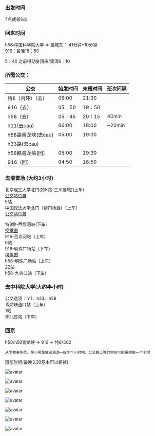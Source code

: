 
### 出发时间
7点或者8点

### 回来时间  
h58:中国科学院大学 &rArr; 庙城东：  41分钟+10分钟  
916：最晚18：50  

5：40 之前得动身回来/滴滴6：10  




### 所需公交：
  
|公交|始发时间|末班时间|班次间隔|
|---|---|---|---|
|特8（内环）（去）|05:00|21:30||
|916（去）|05：50|19：50||
|h58（去）|05：45|20：15|40min|
|h11(去cau)|06:00|18:00|~20min|
|h58路青龙峡(去cau)|05:00|19:30||
|h33路(去cau)||||
|h58路青龙峡(回)|05:00|19:30||
|916（回）|04:50|18:50||
### 去滑雪场 (大约3小时)

  
  北京理工大学北门(特8路-三义庙站)(上车)  
  [公交站位置](#bit_nd)  
  5站  
  中国政法大学北门（蓟门桥西）（上车）  
  [公交站位置](#pl_nd)

  特8路-西坝河站(下车)  
  [换乘图](#s8_916)  
  916-西坝河站（上车）  
    6站  
  916-明珠广场站（下车）  
  [换乘图](#916_h58)   
  h58-明珠广场站（上车）  
    22站  
  h58-九谷口站（下车）  


### 去中科院大学(大约半小时)

公交选项：h11、h33、h58  
青龙峡道口站（上车）  
  1站  
怀北庄站（下车）  

### 回京  

h58/h58青龙峡 &rArr;   916  &rArr; 特8/302   
```
从学校去怀柔，坐小黑车或者滴滴一般半个小时吧，公交算上等的时间可能要提前一个小时  
```
[班车时间](#schoolBus)(最晚3.30基本可以毙掉)


<div id="bit_nd"></div>

![avatar](img/bit_nd.jpg)

<div id="pl_nd"></div>

![avatar](img/pl_nd.jpg)


![avatar](img/bit_ski.jpg)

<div id="s8_916"></div>  

![avatar](img/s8_916.jpg)

<div id="916_h58"></div>

![avatar](img/916_h58.jpg)

![avatar](img/ski_cau.jpg)

<div id="schoolBus"></div>

![avatar](img/cau_metro_schoolbus.jpg)
